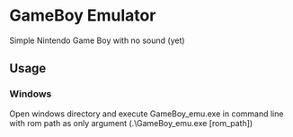 # GameBoy Emulator
Simple Nintendo Game Boy with no sound (yet)

## Usage
### Windows
Open windows directory and execute GameBoy_emu.exe
in command line with rom path as only argument
(.\GameBoy_emu.exe [rom_path])
